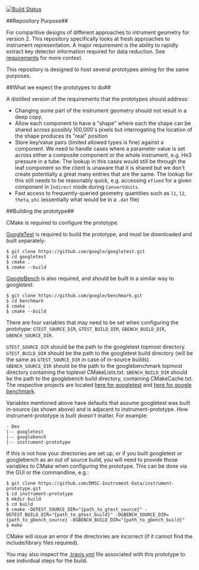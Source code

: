 [![Build Status](https://travis-ci.org/DMSC-Instrument-Data/instrument-prototype.svg?branch=master)](https://travis-ci.org/DMSC-Instrument-Data/instrument-prototype)

##Repository Purpose##

For comparitive designs of different approaches to intrument geometry for version 2. This repository specifically looks at fresh approaches to instrument representation. A major requirement is the ability to rapidly extract key detector information required for data reduction. See [requirements](https://github.com/mantidproject/documents/blob/master/Design/Instrument-2.0/requirements-v2.md) for more context.

This repository is designed to host several prototypes aiming for the same purposes.

##What we expect the prototypes to do##

A distilled version of the requirements that the prototypes should address:

* Changing some part of the instrument geometry should not result in a deep copy.
* Allow each component to have a "shape" where each the shape can be shared across possibly 100,000's pixels but 
  interrogating the location of the shape produces its "real" position
* Store key/value pairs (limited allowed types is fine) against a component. We need to handle cases where a parameter value is set across either a composite component or the whole instrument, e.g. He3 pressure in a tube. The lookup in this cases would still be through the leaf component so the client is unaware that it is shared but we don't create potentially a great many entries that are the same. The lookup for this still needs to be reasonably quick, e.g. accessing `efixed` for a given component in `Indirect` mode during `ConvertUnits`.
* Fast access to frequently-queried geometry quantities such as `l1`, `l2`, `theta`, `phi` (essentially what would be in a `.dat` file)

##Building the prototype##

CMake is required to configure the prototype.

[GoogleTest](https://github.com/google/googletest) is required to build the prototype, and must be downloaded and built separately:

```
$ git clone https://github.com/google/googletest.git
$ cd googletest
$ cmake .
$ cmake --build
```

[GoogleBench](https://github.com/google/benchmark) is also required, and should be built in a similar way to googletest:

```
$ git clone https://github.com/google/benchmark.git
$ cd benchmark
$ cmake .
$ cmake --build
```

There are four variables that may need to be set when configuring the prototype: `GTEST_SOURCE_DIR`, `GTEST_BUILD_DIR`, `GBENCH_BUILD_DIR`, `GBENCH_SOURCE_DIR`.

`GTEST_SOURCE_DIR` should be the path to the googletest topmost directory.
`GTEST_BUILD_DIR` should be the path to the googletest build directory (will be the same as `GTEST_SOURCE_DIR` in case of in-source builds). `GBENCH_SOURCE_DIR` should be the path to the googlebenchmark topmost directory containing the toplevel CMakeLists.txt. `GBENCH_BUILD_DIR` should be the path to the googlebench build directory, containing CMakeCache.txt. The respective projects are located [here for googletest](https://github.com/google/googletest) and [here for google benchmark](https://github.com/google/benchmark).  

Variables mentioned above have defaults that assume googletest was built in-source (as shown above) and is adjacent to instrument-prototype. How instrument-prototype is built doesn't matter. For example:

```
- Dev
|-- googletest
|-- googlebench
|-- instrument-prototype
```

If this is not how your directories are set up, or if you built googletest or googlebench as an out of source build, you will need to provide those variables to CMake when configuring the prototype. This can be done via the GUI or the commandline, e.g.:

```
$ git clone https://github.com/DMSC-Instrument-Data/instrument-prototype.git
$ cd instrument-prototype
$ mkdir build
$ cd build
$ cmake -DGTEST_SOURCE_DIR="{path_to_gtest_source}" -DGTEST_BUILD_DIR="{path_to_gtest_build}" -DGBENCH_SOURCE_DIR={path_to_gbench_source} -DGBENCH_BUILD_DIR="{path_to_gbench_build}"
$ make
```

CMake will issue an error if the directories are incorrect (if it cannot find the include/library files required).

You may also inspect the [.travis.yml](.travis.yml) file associated with this prototype to see individual steps for the build.

